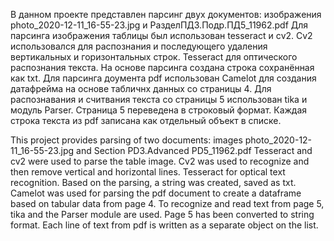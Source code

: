 В данном проекте представлен парсинг двух документов: 
изображения photo_2020-12-11_16-55-23.jpg и РазделПД3.Подр.ПД5_11962.pdf
Для парсинга изображения таблицы был использован tesseract и сv2. 
Cv2 использовался для распознания и последующего удаления вертикальных и горизонтальных строк.
Tesseract для оптического распознания текста. На основе парсинга создана строка сохранённая как txt.
Для парсинга доумента pdf использован Camelot для создания датафрейма на основе табличнх данных
со страницы 4.
Для распознавания и считвания текста со страницы 5 использован tika и модуль Parser.
Cтраница 5 переведена в строковый формат. Каждая строка текста из pdf записана как отдельный объект
в списке.

This project provides parsing of two documents:
images photo_2020-12-11_16-55-23.jpg and Section PD3.Advanced PD5_11962.pdf
Tesseract and cv2 were used to parse the table image.
Cv2 was used to recognize and then remove vertical and horizontal lines.
Tesseract for optical text recognition. Based on the parsing, a string was created, saved as txt.
Camelot was used for parsing the pdf document to create a dataframe based on tabular data
from page 4.
To recognize and read text from page 5, tika and the Parser module are used.
Page 5 has been converted to string format. Each line of text from pdf is written as a separate object
on the list.
